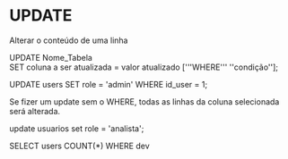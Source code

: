 # UPDATE

Alterar o conteúdo de uma linha

UPDATE  Nome_Tabela  
SET coluna a ser atualizada = valor atualizado
['''WHERE'''  ''condição''];

UPDATE users
SET role = 'admin'
WHERE id_user = 1;

Se fizer um update sem o WHERE, todas as linhas da coluna selecionada será alterada.

update usuarios 
set role = 'analista';

SELECT users
COUNT(*)
WHERE dev